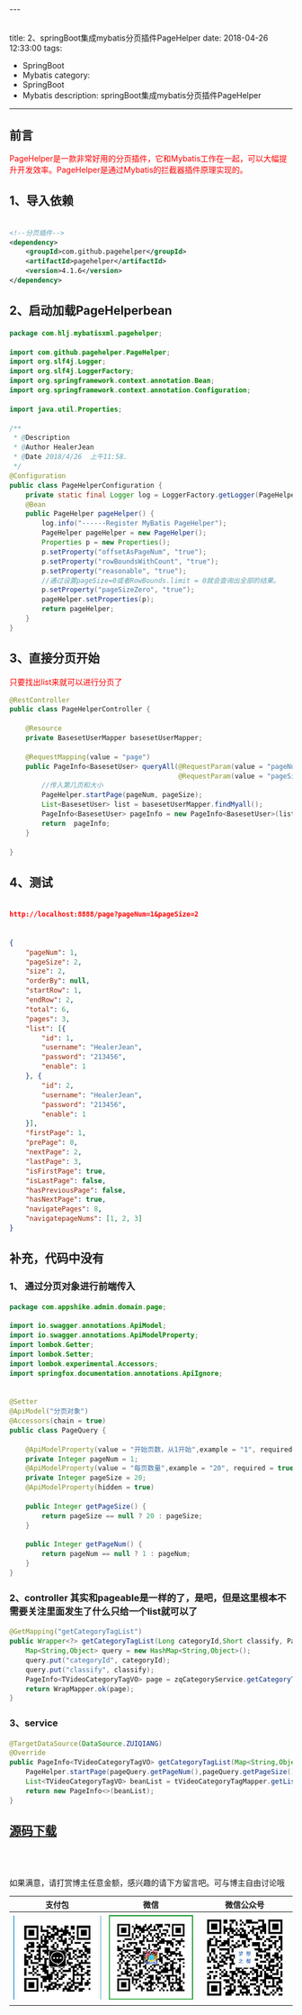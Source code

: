 ###### ---
title: 2、springBoot集成mybatis分页插件PageHelper
date: 2018-04-26 12:33:00
tags: 
- SpringBoot
- Mybatis
category: 
- SpringBoot
- Mybatis
description: springBoot集成mybatis分页插件PageHelper
---
<!-- image url 
https://raw.githubusercontent.com/HealerJean/HealerJean.github.io/master/blogImages
　　首行缩进
<font color="red">  </font>
-->

## 前言

<font color="red"> PageHelper是一款非常好用的分页插件，它和Mybatis工作在一起，可以大幅提升开发效率。PageHelper是通过Mybatis的拦截器插件原理实现的。 </font>


## 1、导入依赖

```xml

<!--分页插件-->
<dependency>
	<groupId>com.github.pagehelper</groupId>
	<artifactId>pagehelper</artifactId>
	<version>4.1.6</version>
</dependency>

```

## 2、启动加载PageHelperbean

```java
package com.hlj.mybatisxml.pagehelper;

import com.github.pagehelper.PageHelper;
import org.slf4j.Logger;
import org.slf4j.LoggerFactory;
import org.springframework.context.annotation.Bean;
import org.springframework.context.annotation.Configuration;

import java.util.Properties;

/**
 * @Description
 * @Author HealerJean
 * @Date 2018/4/26  上午11:58.
 */
@Configuration
public class PageHelperConfiguration {
    private static final Logger log = LoggerFactory.getLogger(PageHelperConfiguration.class);
    @Bean
    public PageHelper pageHelper() {
        log.info("------Register MyBatis PageHelper");
        PageHelper pageHelper = new PageHelper();
        Properties p = new Properties();
        p.setProperty("offsetAsPageNum", "true");
        p.setProperty("rowBoundsWithCount", "true");
        p.setProperty("reasonable", "true");
        //通过设置pageSize=0或者RowBounds.limit = 0就会查询出全部的结果。
        p.setProperty("pageSizeZero", "true");
        pageHelper.setProperties(p);
        return pageHelper;
    }
}


```

## 3、直接分页开始

<font color="red">只要找出list来就可以进行分页了</font>

```java
@RestController
public class PageHelperController {

    @Resource
    private BasesetUserMapper basesetUserMapper;

    @RequestMapping(value = "page")
    public PageInfo<BasesetUser> queryAll(@RequestParam(value = "pageNum", required = false, defaultValue="1") Integer pageNum,
                                          @RequestParam(value = "pageSize", required = false, defaultValue="10") Integer pageSize) {
        //传入第几页和大小
        PageHelper.startPage(pageNum, pageSize);
        List<BasesetUser> list = basesetUserMapper.findMyall();
        PageInfo<BasesetUser> pageInfo = new PageInfo<BasesetUser>(list);
        return  pageInfo;
    }

}

```

## 4、测试


```json

http://localhost:8888/page?pageNum=1&pageSize=2


{
	"pageNum": 1,
	"pageSize": 2,
	"size": 2,
	"orderBy": null,
	"startRow": 1,
	"endRow": 2,
	"total": 6,
	"pages": 3,
	"list": [{
		"id": 1,
		"username": "HealerJean",
		"password": "213456",
		"enable": 1
	}, {
		"id": 2,
		"username": "HealerJean",
		"password": "213456",
		"enable": 1
	}],
	"firstPage": 1,
	"prePage": 0,
	"nextPage": 2,
	"lastPage": 3,
	"isFirstPage": true,
	"isLastPage": false,
	"hasPreviousPage": false,
	"hasNextPage": true,
	"navigatePages": 8,
	"navigatepageNums": [1, 2, 3]
}
```

## 补充，代码中没有

### 1、 通过分页对象进行前端传入

```java
package com.appshike.admin.domain.page;

import io.swagger.annotations.ApiModel;
import io.swagger.annotations.ApiModelProperty;
import lombok.Getter;
import lombok.Setter;
import lombok.experimental.Accessors;
import springfox.documentation.annotations.ApiIgnore;


@Setter
@ApiModel("分页对象")
@Accessors(chain = true)
public class PageQuery {

    @ApiModelProperty(value = "开始页数，从1开始",example = "1", required = true,dataType = "java.lang.Integer")
    private Integer pageNum = 1;
    @ApiModelProperty(value = "每页数量",example = "20", required = true,dataType = "java.lang.Integer")
    private Integer pageSize = 20;
    @ApiModelProperty(hidden = true)
   
    public Integer getPageSize() {
        return pageSize == null ? 20 : pageSize;
    }

    public Integer getPageNum() {
        return pageNum == null ? 1 : pageNum;
    }
}


```

### 2、controller 其实和pageable是一样的了，是吧，但是这里根本不需要关注里面发生了什么只给一个list就可以了

```java
@GetMapping("getCategoryTagList")
public Wrapper<?> getCategoryTagList(Long categoryId,Short classify, PageQuery pageQuery){
    Map<String,Object> query = new HashMap<String,Object>();
    query.put("categoryId", categoryId);
    query.put("classify", classify);
    PageInfo<TVideoCategoryTagVO> page = zqCategoryService.getCategoryTagList(query, pageQuery);
    return WrapMapper.ok(page);
}

```

### 3、service

```java
@TargetDataSource(DataSource.ZUIQIANG)
@Override
public PageInfo<TVideoCategoryTagVO> getCategoryTagList(Map<String,Object> query, PageQuery pageQuery) {
    PageHelper.startPage(pageQuery.getPageNum(),pageQuery.getPageSize());
    List<TVideoCategoryTagVO> beanList = tVideoCategoryTagMapper.getList(query);
    return new PageInfo<>(beanList);
}

```


## [源码下载](https://gitee.com/HealerJean/CodeDownLoad/raw/master/2018_04_26_8-springBoot%E7%BB%A7%E6%89%BFmybatis%E5%88%86%E9%A1%B5%E6%8F%92%E4%BB%B6/com-hlj-mybatis-Automatic-method-pagehelper.zip)



<br/><br/><br/>
如果满意，请打赏博主任意金额，感兴趣的请下方留言吧。可与博主自由讨论哦

|支付包 | 微信|微信公众号|
|:-------:|:-------:|:------:|
|![支付宝](https://raw.githubusercontent.com/HealerJean/HealerJean.github.io/master/assets/img/tctip/alpay.jpg) | ![微信](https://raw.githubusercontent.com/HealerJean/HealerJean.github.io/master/assets/img/tctip/weixin.jpg)|![微信公众号](https://raw.githubusercontent.com/HealerJean/HealerJean.github.io/master/assets/img/my/qrcode_for_gh_a23c07a2da9e_258.jpg)|




<!-- Gitalk 评论 start  -->

<link rel="stylesheet" href="https://unpkg.com/gitalk/dist/gitalk.css">
<script src="https://unpkg.com/gitalk@latest/dist/gitalk.min.js"></script> 
<div id="gitalk-container"></div>    
 <script type="text/javascript">
    var gitalk = new Gitalk({
		clientID: `1d164cd85549874d0e3a`,
		clientSecret: `527c3d223d1e6608953e835b547061037d140355`,
		repo: `HealerJean.github.io`,
		owner: 'HealerJean',
		admin: ['HealerJean'],
		id: 'PwTbZ1wfHy6yl07I',
    });
    gitalk.render('gitalk-container');
</script> 

<!-- Gitalk end -->

